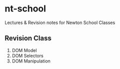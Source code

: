 # nt-school

Lectures & Revision notes for Newton School Classes

## Revision Class

1. DOM Model
2. DOM Selectors
3. DOM Manipulation
